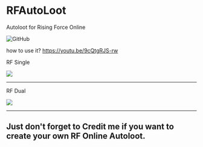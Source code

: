 # RFAutoLoot
Autoloot for Rising Force Online

<img alt="GitHub" src="https://img.shields.io/github/license/hkhairinas/RFAutoLoot?color=green">

how to use it?
https://youtu.be/9cQtgRJS-rw

RF Single

<img src="images/rfsingle.png">

---
RF Dual

<img src="images/rfdual.png">

---
Just don't forget to Credit me if you want to create your own RF Online Autoloot.
---
